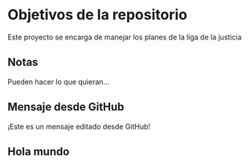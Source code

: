 # Objetivos de la repositorio

Este proyecto se encarga de manejar los planes de la liga de la justicia


## Notas
Pueden hacer lo que quieran...

## Mensaje desde GitHub
¡Este es un mensaje editado desde GitHub!

## Hola mundo

